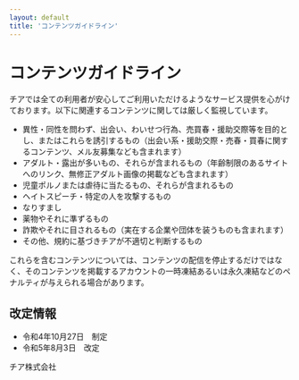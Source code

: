 ```yaml
---
layout: default
title: 'コンテンツガイドライン'
---
```


# コンテンツガイドライン
チアでは全ての利用者が安心してご利用いただけるようなサービス提供を心がけております。以下に関連するコンテンツに関しては厳しく監視しています。

 - 異性・同性を問わず、出会い、わいせつ⾏為、売買春・援助交際等を⽬的とし、またはこれらを誘引するもの（出会い系・援助交際・売春・買春に関するコンテンツ、メル友募集なども含まれます）
 - アダルト・露出が多いもの、それらが含まれるもの（年齢制限のあるサイトへのリンク、無修正アダルト画像の掲載なども含まれます）
 - 児童ポルノまたは虐待に当たるもの、それらが含まれるもの
 - ヘイトスピーチ・特定の人を攻撃するもの
 - なりすまし
 - 薬物やそれに準ずるもの
 - 詐欺やそれに目されるもの（実在する企業や団体を装うものも含まれます）
 - その他、規約に基づきチアが不適切と判断するもの

これらを含むコンテンツについては、コンテンツの配信を停止するだけではなく、そのコンテンツを掲載するアカウントの一時凍結あるいは永久凍結などのペナルティが与えられる場合があります。

## 改定情報
* 令和4年10月27日　制定
* 令和5年8月3日　改定

チア株式会社
